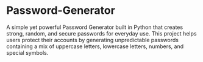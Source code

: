 # Password-Generator
A simple yet powerful Password Generator built in Python that creates strong, random, and secure passwords for everyday use. This project helps users protect their accounts by generating unpredictable passwords containing a mix of uppercase letters, lowercase letters, numbers, and special symbols.
